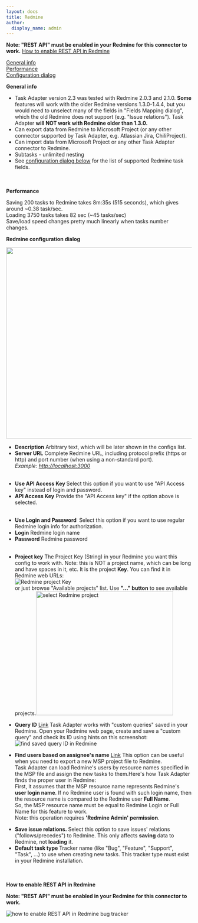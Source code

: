 ```yaml
---
layout: docs
title: Redmine
author:
  display_name: admin
---
```


**Note: "REST API" must be enabled in your Redmine for this connector to work.**
<a href="#rest_api">How to enable REST API in Redmine</a>

<p><a href="#general">General info<br />
</a><a href="#performance">Performance<br />
</a><a href="#dialog">Configuration dialog</a></p>
<p><a id="general" name="general"></a><strong>General info </strong></p>
<ul>
<li>Task Adapter version 2.3 was tested with Redmine 2.0.3 and 2.1.0. <strong>Some</strong> features will work with the older Redmine versions 1.3.0-1.4.4, but you would need to unselect many of the fields in "Fields Mapping dialog", which the old Redmine does not support (e.g. "Issue relations"). Task Adapter <strong>will NOT work with Redmine older than 1.3.0.</strong></li>
<li>Can export data from Redmine to Microsoft Project (or any other connector supported by Task Adapter, e.g. Atlassian Jira, ChiliProject).</li>
<li>Can import data from Microsoft Project or any other Task Adapter connector to Redmine.</li>
<li>Subtasks - unlimited nesting</li>
<li>See <a href="#dialog">configuration dialog below</a> for the list of supported Redmine task fields.</li><br />
</ul><br />
<strong><a id="performance" name="performance"></a>Performance</strong></p>
<p>Saving 200 tasks to Redmine takes 8m:35s (515 seconds), which gives around ~0.38 task/sec.<br />
Loading 3750 tasks takes 82 sec (~45 tasks/sec)<br />
Save/load speed changes pretty much linearly when tasks number changes.</p>
<p><a id="dialog" name="dialog"></a><strong>Redmine configuration dialog</strong></p>
<p><a href="http://www.taskadapter.com/wp-content/uploads/2012/05/edit_redmine4.png"><img class="alignnone size-full wp-image-465" title="edit_redmine" src="http://www.taskadapter.com/wp-content/uploads/2012/05/edit_redmine4.png" alt="" width="792" height="518" /></a></p>
<ul>
<li><strong>Description</strong>&nbsp;Arbitrary text, which will be later shown in the configs list.</li>
<li><strong>Server URL</strong> Complete Redmine URL, including protocol prefix (https or http) and port number (when using a non-standard port).<br />
<em>Example: <a href="http://localhost:3000/">http://localhost:3000</a></em></li><br />
</ul></p>
<ul>
<li><strong>Use API Access Key </strong>Select this option if you want to use "API Access key" instead of login and password.</li>
<li><strong>API Access Key</strong> Provide the "API Access key" if the option above is selected.</li><br />
</ul></p>
<ul>
<li><strong>Use Login and Password </strong>&nbsp;Select this option if you want to use regular Redmine login info for authorization.</li>
<li><strong>Login</strong> Redmine login name</li>
<li><strong>Password</strong> Redmine password</li><br />
</ul></p>
<ul>
<li><strong>Project key</strong> The Project Key (String) in your Redmine you want this config to work with. Note: this is NOT a project name, which can be long and have spaces in it, etc. It is the project <strong>Key</strong>. You can find it in Redmine web URLs:<br />
<img src="http://www.taskadapter.com/wp-content/uploads/2012/05/redmine_project_key.png" alt="Redmine project Key" /><br />
or just browse "Available projects" list. Use <strong>"..." button</strong> to see available projects.<img class="alignnone size-full wp-image-139" title="select_project" src="http://www.taskadapter.com/wp-content/uploads/2012/05/select_project.png" alt="select Redmine project" width="372" height="336" /></li></p>
<li><strong><a id="query_id" name="query_id"></a>Query ID</strong> <a href="#query_id">Link</a>&nbsp;Task Adapter works with "custom queries" saved in your Redmine. Open your Redmine web page, create and save a "custom query" and check its ID using hints on this screenshot:<br />
<img src="http://www.taskadapter.com/wp-content/uploads/2012/05/where_to_find_query_id_in_redmine.png" alt="find saved query ID in Redmine" /></li></p>
<li><strong><a id="find_assignees" name="find_assignees"></a>Find users based on assignee's name</strong> <a href="#find_assignees">Link</a>&nbsp;This option can be useful when you need to export a new MSP project file to Redmine.<br />
Task Adapter can load Redmine's users by resource names specified in the MSP file and assign the new tasks to them.Here's how Task Adapter finds the proper user in Redmine:<br />
First, it assumes that the MSP resource name represents Redmine's <strong>user login name</strong>. If no Redmine user is found with such login name, then the resource name is compared to the Redmine user <strong>Full Name</strong>.<br />
So, the MSP resource name must be equal to Redmine Login or Full Name for this feature to work.<br />
Note: this operation requires <strong>'Redmine Admin' permission</strong>.</li></p>
<li><strong>Save issue relations.&nbsp;</strong>Select this option to save issues' relations ("follows/precedes") to Redmine.&nbsp;This only affects <strong>saving</strong> data to Redmine, not <strong>loading</strong> it.</li>
<li><strong>Default task type&nbsp;</strong>Tracker name (like "Bug", "Feature", "Support", "Task", ...) to use when creating new tasks. This tracker type must exist in your Redmine installation.</li><br />
</ul><br />
<a id="rest_api" name="rest_api"></a><strong>How to enable REST API in Redmine</strong></p>

**Note: "REST API" must be enabled in your Redmine for this connector to work.**

<img src="http://www.taskadapter.com/wp-content/uploads/2012/05/redmine_enable_rest_api.png" alt="how to enable REST API in Redmine bug tracker" />
